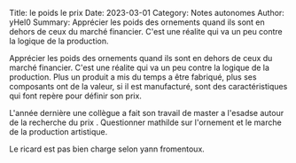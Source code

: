 Title: le poids le prix
Date: 2023-03-01 
Category: Notes autonomes
Author: yHel0
Summary: Apprécier les poids des ornements quand ils sont en dehors de ceux du marché financier. C'est une réalite qui va un peu contre la logique de la production.


Apprécier les poids des ornements quand ils sont en dehors de ceux du marché financier. C'est une réalite qui va un peu contre la logique de la production. Plus un produit a mis du temps a être fabriqué, plus ses composants ont de la valeur, si il est manufacturé, sont des caractéristiques qui font repère pour définir son prix.

L'année dernière une collègue a fait son travail de master a l'esadse autour de la recherche du prix . Questionner mathilde sur l'ornement et le marche de la production artistique.


Le ricard est pas bien charge selon yann fromentoux.




